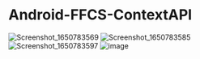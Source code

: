 # Android-FFCS-ContextAPI
![Screenshot_1650783569](https://user-images.githubusercontent.com/86079702/164962243-8015a03b-4d9e-42ad-a9b2-d851409a9bd7.png)
![Screenshot_1650783585](https://user-images.githubusercontent.com/86079702/164962274-5bcd0cc6-a654-4f25-aaf0-e36647f230d6.png)
![Screenshot_1650783597](https://user-images.githubusercontent.com/86079702/164962283-e837cc7f-973e-4a19-aec4-09a15037064b.png)
![image](https://user-images.githubusercontent.com/86079702/164962769-c4c16d2f-0d05-4915-95b0-3e09405a7a72.png)

